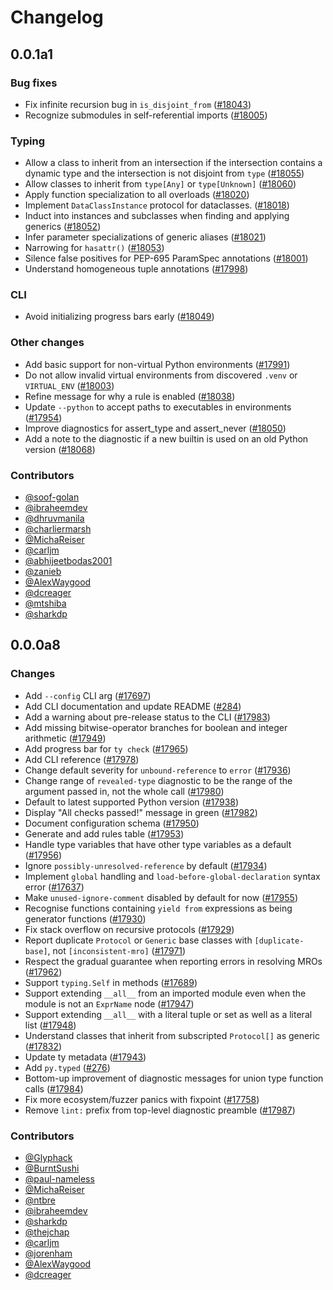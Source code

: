 # Changelog

## 0.0.1a1

### Bug fixes

- Fix infinite recursion bug in `is_disjoint_from` ([#18043](https://github.com/astral-sh/ruff/pull/18043))
- Recognize submodules in self-referential imports ([#18005](https://github.com/astral-sh/ruff/pull/18005))

### Typing

- Allow a class to inherit from an intersection if the intersection contains a dynamic type and the intersection is not disjoint from `type` ([#18055](https://github.com/astral-sh/ruff/pull/18055))
- Allow classes to inherit from `type[Any]` or `type[Unknown]` ([#18060](https://github.com/astral-sh/ruff/pull/18060))
- Apply function specialization to all overloads ([#18020](https://github.com/astral-sh/ruff/pull/18020))
- Implement `DataClassInstance` protocol for dataclasses. ([#18018](https://github.com/astral-sh/ruff/pull/18018))
- Induct into instances and subclasses when finding and applying generics ([#18052](https://github.com/astral-sh/ruff/pull/18052))
- Infer parameter specializations of generic aliases ([#18021](https://github.com/astral-sh/ruff/pull/18021))
- Narrowing for `hasattr()` ([#18053](https://github.com/astral-sh/ruff/pull/18053))
- Silence false positives for PEP-695 ParamSpec annotations ([#18001](https://github.com/astral-sh/ruff/pull/18001))
- Understand homogeneous tuple annotations ([#17998](https://github.com/astral-sh/ruff/pull/17998))

### CLI

- Avoid initializing progress bars early ([#18049](https://github.com/astral-sh/ruff/pull/18049))

### Other changes

- Add basic support for non-virtual Python environments ([#17991](https://github.com/astral-sh/ruff/pull/17991))
- Do not allow invalid virtual environments from discovered `.venv` or `VIRTUAL_ENV` ([#18003](https://github.com/astral-sh/ruff/pull/18003))
- Refine message for why a rule is enabled ([#18038](https://github.com/astral-sh/ruff/pull/18038))
- Update `--python` to accept paths to executables in environments ([#17954](https://github.com/astral-sh/ruff/pull/17954))
- Improve diagnostics for assert_type and assert_never ([#18050](https://github.com/astral-sh/ruff/pull/18050))
- Add a note to the diagnostic if a new builtin is used on an old Python version ([#18068](https://github.com/astral-sh/ruff/pull/18068))

### Contributors

- [@soof-golan](https://github.com/soof-golan)
- [@ibraheemdev](https://github.com/ibraheemdev)
- [@dhruvmanila](https://github.com/dhruvmanila)
- [@charliermarsh](https://github.com/charliermarsh)
- [@MichaReiser](https://github.com/MichaReiser)
- [@carljm](https://github.com/carljm)
- [@abhijeetbodas2001](https://github.com/abhijeetbodas2001)
- [@zanieb](https://github.com/zanieb)
- [@AlexWaygood](https://github.com/AlexWaygood)
- [@dcreager](https://github.com/dcreager)
- [@mtshiba](https://github.com/mtshiba)
- [@sharkdp](https://github.com/sharkdp)

## 0.0.0a8

### Changes

- Add `--config` CLI arg ([#17697](https://github.com/astral-sh/ruff/pull/17697))
- Add CLI documentation and update README ([#284](https://github.com/astral-sh/ty/pull/284))
- Add a warning about pre-release status to the CLI ([#17983](https://github.com/astral-sh/ruff/pull/17983))
- Add missing bitwise-operator branches for boolean and integer arithmetic ([#17949](https://github.com/astral-sh/ruff/pull/17949))
- Add progress bar for `ty check` ([#17965](https://github.com/astral-sh/ruff/pull/17965))
- Add CLI reference ([#17978](https://github.com/astral-sh/ruff/pull/17978))
- Change default severity for `unbound-reference` to `error` ([#17936](https://github.com/astral-sh/ruff/pull/17936))
- Change range of `revealed-type` diagnostic to be the range of the argument passed in, not the whole call ([#17980](https://github.com/astral-sh/ruff/pull/17980))
- Default to latest supported Python version ([#17938](https://github.com/astral-sh/ruff/pull/17938))
- Display "All checks passed!" message in green ([#17982](https://github.com/astral-sh/ruff/pull/17982))
- Document configuration schema ([#17950](https://github.com/astral-sh/ruff/pull/17950))
- Generate and add rules table ([#17953](https://github.com/astral-sh/ruff/pull/17953))
- Handle type variables that have other type variables as a default ([#17956](https://github.com/astral-sh/ruff/pull/17956))
- Ignore `possibly-unresolved-reference` by default ([#17934](https://github.com/astral-sh/ruff/pull/17934))
- Implement `global` handling and `load-before-global-declaration` syntax error ([#17637](https://github.com/astral-sh/ruff/pull/17637))
- Make `unused-ignore-comment` disabled by default for now ([#17955](https://github.com/astral-sh/ruff/pull/17955))
- Recognise functions containing `yield from` expressions as being generator functions ([#17930](https://github.com/astral-sh/ruff/pull/17930))
- Fix stack overflow on recursive protocols ([#17929](https://github.com/astral-sh/ruff/pull/17929))
- Report duplicate `Protocol` or `Generic` base classes with `[duplicate-base]`, not `[inconsistent-mro]` ([#17971](https://github.com/astral-sh/ruff/pull/17971))
- Respect the gradual guarantee when reporting errors in resolving MROs ([#17962](https://github.com/astral-sh/ruff/pull/17962))
- Support `typing.Self` in methods ([#17689](https://github.com/astral-sh/ruff/pull/17689))
- Support extending `__all__` from an imported module even when the module is not an `ExprName` node ([#17947](https://github.com/astral-sh/ruff/pull/17947))
- Support extending `__all__` with a literal tuple or set as well as a literal list ([#17948](https://github.com/astral-sh/ruff/pull/17948))
- Understand classes that inherit from subscripted `Protocol[]` as generic ([#17832](https://github.com/astral-sh/ruff/pull/17832))
- Update ty metadata ([#17943](https://github.com/astral-sh/ruff/pull/17943))
- Add `py.typed` ([#276](https://github.com/astral-sh/ty/pull/276))
- Bottom-up improvement of diagnostic messages for union type function calls ([#17984](https://github.com/astral-sh/ruff/pull/17984))
- Fix more ecosystem/fuzzer panics with fixpoint ([#17758](https://github.com/astral-sh/ruff/pull/17758))
- Remove `lint:` prefix from top-level diagnostic preamble ([#17987](https://github.com/astral-sh/ruff/pull/17987))

### Contributors

- [@Glyphack](https://github.com/Glyphack)
- [@BurntSushi](https://github.com/BurntSushi)
- [@paul-nameless](https://github.com/paul-nameless)
- [@MichaReiser](https://github.com/MichaReiser)
- [@ntbre](https://github.com/ntBre)
- [@ibraheemdev](https://github.com/ibraheemdev)
- [@sharkdp](https://github.com/sharkdp)
- [@thejchap](https://github.com/thejchap)
- [@carljm](https://github.com/carljm)
- [@jorenham](https://github.com/jorenham)
- [@AlexWaygood](https://github.com/AlexWaygood)
- [@dcreager](https://github.com/dcreager)
